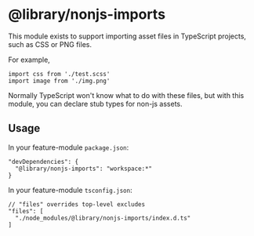 # @library/nonjs-imports

This module exists to support importing asset files in TypeScript projects, such as CSS or PNG files.

For example,

```tsx
import css from './test.scss'
import image from './img.png'
```

Normally TypeScript won't know what to do with these files, but with this module, you can declare stub types for
non-js assets.

## Usage

In your feature-module `package.json`:

```
"devDependencies": {
  "@library/nonjs-imports": "workspace:*"
}
```

In your feature-module `tsconfig.json`:

```json5
// "files" overrides top-level excludes
"files": [
  "./node_modules/@library/nonjs-imports/index.d.ts"
]
```
